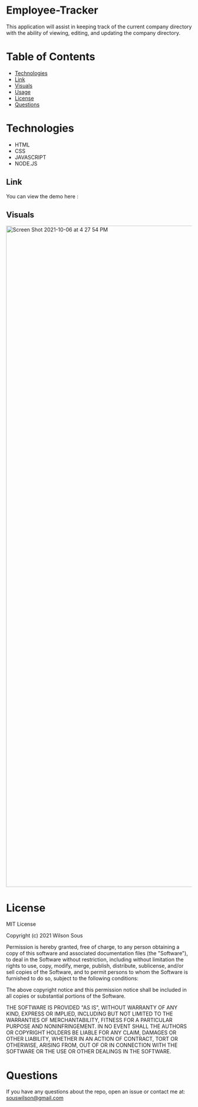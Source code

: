 # Employee-Tracker
This application will assist in keeping track of the current company directory with the ability of viewing, editing, and updating the company directory.


  # Table of Contents 
  * [Technologies](#Technologies)
  * [Link](#Link)
  * [Visuals](#Visuals)
  * [Usage](#usage)
  * [License](#license)
  * [Questions](#questions)

# Technologies
- HTML
- CSS
- JAVASCRIPT
- NODE.JS

## Link
You can view the demo here : 

## Visuals

<img width="1792" alt="Screen Shot 2021-10-06 at 4 27 54 PM" src="https://user-images.githubusercontent.com/78562158/136278333-fae8928a-57e5-4145-98f7-8fddd8b6f2f5.png">




# License
MIT License

Copyright (c) 2021 Wilson Sous

Permission is hereby granted, free of charge, to any person obtaining a copy of this software and associated documentation files (the "Software"), to deal in the Software without restriction, including without limitation the rights to use, copy, modify, merge, publish, distribute, sublicense, and/or sell copies of the Software, and to permit persons to whom the Software is furnished to do so, subject to the following conditions:

The above copyright notice and this permission notice shall be included in all copies or substantial portions of the Software.

THE SOFTWARE IS PROVIDED "AS IS", WITHOUT WARRANTY OF ANY KIND, EXPRESS OR IMPLIED, INCLUDING BUT NOT LIMITED TO THE WARRANTIES OF MERCHANTABILITY, FITNESS FOR A PARTICULAR PURPOSE AND NONINFRINGEMENT. IN NO EVENT SHALL THE AUTHORS OR COPYRIGHT HOLDERS BE LIABLE FOR ANY CLAIM, DAMAGES OR OTHER LIABILITY, WHETHER IN AN ACTION OF CONTRACT, TORT OR OTHERWISE, ARISING FROM, OUT OF OR IN CONNECTION WITH THE SOFTWARE OR THE USE OR OTHER DEALINGS IN THE SOFTWARE.

# Questions
If you have any questions about the repo, open an issue or contact me at: souswilson@gmail.com

